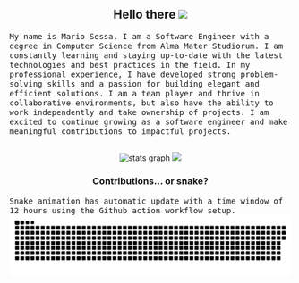 <h2 align="center">Hello there <img src="https://user-images.githubusercontent.com/42378118/110234147-e3259600-7f4e-11eb-95be-0c4047144dea.gif" width="30"></h2>
<samp>My name is Mario Sessa. I am a Software Engineer with a degree in Computer Science from Alma Mater Studiorum. I am constantly learning and staying up-to-date with the latest technologies and best practices in the field. In my professional experience, I have developed strong problem-solving skills and a passion for building elegant and efficient solutions. I am a team player and thrive in collaborative environments, but also have the ability to work independently and take ownership of projects. I am excited to continue growing as a software engineer and make meaningful contributions to impactful projects.</samp>

##

<div align="center">
   <img src="https://github-readme-stats.vercel.app/api?hide_title=false&hide_rank=false&show_icons=true&include_all_commits=true&count_private=true&disable_animations=true&theme=white&locale=en&hide_border=false&username=mase-git" height="150" alt="stats graph"  />
   <img height="150" src="https://github-readme-stats.vercel.app/api/top-langs/?username=mase-git" />
 </div>

<h3 align="center">Contributions... or snake?</h3>
<samp>Snake animation has automatic update with a time window of 12 hours using the Github action workflow setup.</samp>

<img src="https://github.com/mase-git/mase-git/blob/assets/snake.svg" alt="Snake Animation" />

